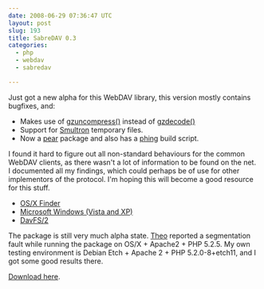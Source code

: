 ```yaml
---
date: 2008-06-29 07:36:47 UTC
layout: post
slug: 193
title: SabreDAV 0.3
categories:
  - php
  - webdav
  - sabredav

---
```

<p>Just got a new alpha for this WebDAV library, this version mostly contains bugfixes, and:</p>

<ul>
  <li>Makes use of <a href="http://ca3.php.net/gzuncompress">gzuncompress()</a> instead of <a href="http://ca3.php.net/gzdecode">gzdecode()</a></li>
  <li>Support for <a href="http://smultron.sourceforge.net/">Smultron</a> temporary files.</li>
  <li>Now a <a href="http://pear.php.net/">pear</a> package and also has a <a href="http://phing.info/trac/">phing</a> build script.</li>
</ul>

<p>I found it hard to figure out all non-standard behaviours for the common WebDAV clients, as there wasn't a lot of information to be found on the net. I documented all my findings, which could perhaps be of use for other implementors of the protocol. I'm hoping this will become a good resource for this stuff.</p>

<ul>
  <li><a href="http://code.google.com/p/sabredav/wiki/Finder">OS/X Finder</a></li>
  <li><a href="http://code.google.com/p/sabredav/wiki/Windows">Microsoft Windows (Vista and XP)</a></li>
  <li><a href="http://code.google.com/p/sabredav/wiki/DavFS">DavFS/2</a></li>
</ul>

<p>The package is still very much alpha state. <a href="http://blog.iconara.net/">Theo</a> reported a segmentation fault while running the package on OS/X + Apache2 + PHP 5.2.5. My own testing environment is Debian Etch + Apache 2 + PHP 5.2.0-8+etch11, and I got some good results there.</p>

<p><a href="http://code.google.com/p/sabredav/">Download here</a>.</p>